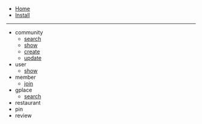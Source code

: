 - [Home](/)
- [Install](install.md)

---

- community
    - [search](endpoint/community/search.md)
    - [show](endpoint/community/show.md)
    - [create](endpoint/community/create.md)
    - [update](endpoint/community/update.md)
- user
    - [show](endpoint/user/show.md)
- member
    - [join](endpoint/member/create.md)
- gplace
    - [search](endpoint/gplace/search.md)
- restaurant
- pin
- review
